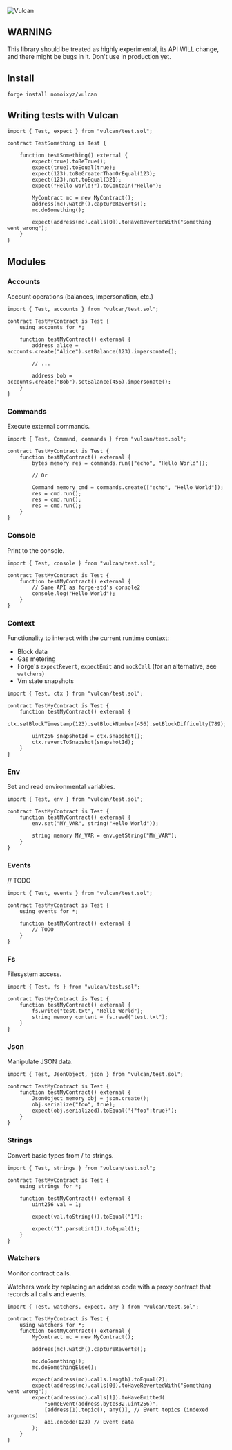 ![Vulcan](./assets/landscape.png)

## WARNING

This library should be treated as highly experimental, its API WILL change, and there might be bugs in it. Don't use in production yet.

## Install

```
forge install nomoixyz/vulcan
```

## Writing tests with Vulcan

```Solidity
import { Test, expect } from "vulcan/test.sol";

contract TestSomething is Test {

    function testSomething() external {
        expect(true).toBeTrue();
        expect(true).toEqual(true);
        expect(123).toBeGreaterThanOrEqual(123);
        expect(123).not.toEqual(321);
        expect("Hello world!").toContain("Hello");

        MyContract mc = new MyContract();
        address(mc).watch().captureReverts();
        mc.doSomething();

        expect(address(mc).calls[0]).toHaveRevertedWith("Something went wrong");
    }
}
```

## Modules

### Accounts

Account operations (balances, impersonation, etc.)

```Solidity
import { Test, accounts } from "vulcan/test.sol";

contract TestMyContract is Test {
    using accounts for *;

    function testMyContract() external {
        address alice = accounts.create("Alice").setBalance(123).impersonate();

        // ...

        address bob = accounts.create("Bob").setBalance(456).impersonate();
    }
}
```

### Commands

Execute external commands.

```Solidity
import { Test, Command, commands } from "vulcan/test.sol";

contract TestMyContract is Test {
    function testMyContract() external {
        bytes memory res = commands.run(["echo", "Hello World"]);

        // Or

        Command memory cmd = commands.create(["echo", "Hello World"]);
        res = cmd.run();
        res = cmd.run();
        res = cmd.run();
    }
}
```

### Console

Print to the console.

```Solidity
import { Test, console } from "vulcan/test.sol";

contract TestMyContract is Test {
    function testMyContract() external {
        // Same API as forge-std's console2
        console.log("Hello World");
    }
}
```

### Context

Functionality to interact with the current runtime context:
- Block data
- Gas metering
- Forge's `expectRevert`, `expectEmit` and `mockCall` (for an alternative, see `watchers`)
- Vm state snapshots

```Solidity
import { Test, ctx } from "vulcan/test.sol";

contract TestMyContract is Test {
    function testMyContract() external {
        ctx.setBlockTimestamp(123).setBlockNumber(456).setBlockDifficulty(789);

        uint256 snapshotId = ctx.snapshot();
        ctx.revertToSnapshot(snapshotId);
    }
}
```

### Env

Set and read environmental variables.

```Solidity
import { Test, env } from "vulcan/test.sol";

contract TestMyContract is Test {
    function testMyContract() external {
        env.set("MY_VAR", string("Hello World"));

        string memory MY_VAR = env.getString("MY_VAR");
    }
}
```

### Events

// TODO

```Solidity
import { Test, events } from "vulcan/test.sol";

contract TestMyContract is Test {
    using events for *;

    function testMyContract() external {
        // TODO
    }
}
```

### Fs

Filesystem access.

```Solidity
import { Test, fs } from "vulcan/test.sol";

contract TestMyContract is Test {
    function testMyContract() external {
        fs.write("test.txt", "Hello World");
        string memory content = fs.read("test.txt");
    }
}
```

### Json

Manipulate JSON data.

```Solidity
import { Test, JsonObject, json } from "vulcan/test.sol";

contract TestMyContract is Test {
    function testMyContract() external {
        JsonObject memory obj = json.create();
        obj.serialize("foo", true);
        expect(obj.serialized).toEqual('{"foo":true}');
    }
}
```

### Strings

Convert basic types from / to strings.

```Solidity
import { Test, strings } from "vulcan/test.sol";

contract TestMyContract is Test {
    using strings for *;

    function testMyContract() external {
        uint256 val = 1;

        expect(val.toString()).toEqual("1");

        expect("1".parseUint()).toEqual(1);
    }
}
```

### Watchers

Monitor contract calls.

Watchers work by replacing an address code with a proxy contract that records all calls and events.

```Solidity
import { Test, watchers, expect, any } from "vulcan/test.sol";

contract TestMyContract is Test {
    using watchers for *;
    function testMyContract() external {
        MyContract mc = new MyContract();

        address(mc).watch().captureReverts();

        mc.doSomething();
        mc.doSomethingElse();

        expect(address(mc).calls.length).toEqual(2);
        expect(address(mc).calls[0]).toHaveRevertedWith("Something went wrong");
        expect(address(mc).calls[1]).toHaveEmitted(
            "SomeEvent(address,bytes32,uint256)",
            [address(1).topic(), any()], // Event topics (indexed arguments)
            abi.encode(123) // Event data
        );
    }
}
```
